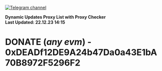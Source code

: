 [![Telegram channel](https://img.shields.io/endpoint?url=https://runkit.io/damiankrawczyk/telegram-badge/branches/master?url=https://t.me/n4z4v0d)](https://t.me/n4z4v0d) 

**Dynamic Updates Proxy List with Proxy Checker**  
**Last Updated: 22.12.23 14:15**

# DONATE (_any evm_) - 0xDEADf12DE9A24b47Da0a43E1bA70B8972F5296F2
